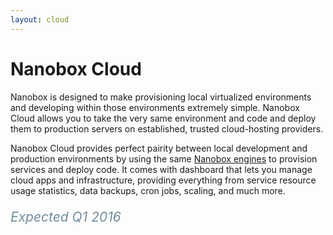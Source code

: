 ```yaml
---
layout: cloud
---
```


# Nanobox Cloud

Nanobox is designed to make provisioning local virtualized environments and developing within those environments extremely simple. Nanobox Cloud allows you to take the very same environment and code and deploy them to production servers on established, trusted cloud-hosting providers.

Nanobox Cloud provides perfect pairity between local development and production environments by using the same [Nanobox engines](https://engines.nanobox.io) to provision services and deploy code. It comes with dashboard that lets you manage cloud apps and infrastructure, providing everything from service resource usage statistics, data backups, cron jobs, scaling, and much more.

<p style="font-size: 1.5em; color: #718C9C"><em>Expected Q1 2016</em></p>
